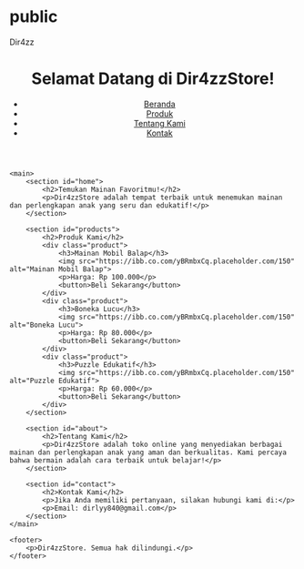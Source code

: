 # public
Dir4zz
<!DOCTYPE html>
<html lang="id">
<head>
    <meta charset="UTF-8">
    <meta name="viewport" content="width=device-width, initial-scale=1.0">
    <title>Dir4zzStore - Toko Anak Keren</title>
    <link rel="stylesheet" href="style.css">
</head>
<body>
    <header>
        <h1>Selamat Datang di Dir4zzStore!</h1>
        <nav>
            <ul>
                <li><a href="#home">Beranda</a></li>
                <li><a href="#products">Produk</a></li>
                <li><a href="#about">Tentang Kami</a></li>
                <li><a href="#contact">Kontak</a></li>
            </ul>
        </nav>
    </header>

    <main>
        <section id="home">
            <h2>Temukan Mainan Favoritmu!</h2>
            <p>Dir4zzStore adalah tempat terbaik untuk menemukan mainan dan perlengkapan anak yang seru dan edukatif!</p>
        </section>

        <section id="products">
            <h2>Produk Kami</h2>
            <div class="product">
                <h3>Mainan Mobil Balap</h3>
                <img src="https://ibb.co.com/yBRmbxCq.placeholder.com/150" alt="Mainan Mobil Balap">
                <p>Harga: Rp 100.000</p>
                <button>Beli Sekarang</button>
            </div>
            <div class="product">
                <h3>Boneka Lucu</h3>
                <img src="https://ibb.co.com/yBRmbxCq.placeholder.com/150" alt="Boneka Lucu">
                <p>Harga: Rp 80.000</p>
                <button>Beli Sekarang</button>
            </div>
            <div class="product">
                <h3>Puzzle Edukatif</h3>
                <img src="https://ibb.co.com/yBRmbxCq.placeholder.com/150" alt="Puzzle Edukatif">
                <p>Harga: Rp 60.000</p>
                <button>Beli Sekarang</button>
            </div>
        </section>

        <section id="about">
            <h2>Tentang Kami</h2>
            <p>Dir4zzStore adalah toko online yang menyediakan berbagai mainan dan perlengkapan anak yang aman dan berkualitas. Kami percaya bahwa bermain adalah cara terbaik untuk belajar!</p>
        </section>

        <section id="contact">
            <h2>Kontak Kami</h2>
            <p>Jika Anda memiliki pertanyaan, silakan hubungi kami di:</p>
            <p>Email: dirlyy840@gmail.com</p>
        </section>
    </main>

    <footer>
        <p>Dir4zzStore. Semua hak dilindungi.</p>
    </footer>
</body>
</html>
